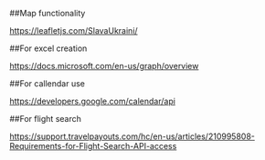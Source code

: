 ##Map functionality

https://leafletjs.com/SlavaUkraini/

##For excel creation

https://docs.microsoft.com/en-us/graph/overview

##For callendar use

https://developers.google.com/calendar/api

##For flight search

https://support.travelpayouts.com/hc/en-us/articles/210995808-Requirements-for-Flight-Search-API-access
